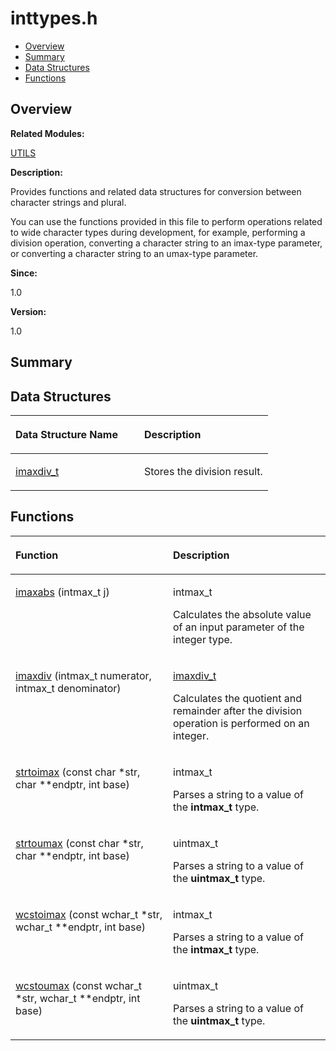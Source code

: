 # inttypes.h<a name="ZH-CN_TOPIC_0000001055228016"></a>

-   [Overview](#section1985275435165627)
-   [Summary](#section2145262334165627)
-   [Data Structures](#nested-classes)
-   [Functions](#func-members)

## **Overview**<a name="section1985275435165627"></a>

**Related Modules:**

[UTILS](UTILS.md)

**Description:**

Provides functions and related data structures for conversion between character strings and plural. 

You can use the functions provided in this file to perform operations related to wide character types during development, for example, performing a division operation, converting a character string to an imax-type parameter, or converting a character string to an umax-type parameter. 

**Since:**

1.0

**Version:**

1.0

## **Summary**<a name="section2145262334165627"></a>

## Data Structures<a name="nested-classes"></a>

<a name="table1418773867165627"></a>
<table><thead align="left"><tr id="row1865678079165627"><th class="cellrowborder" valign="top" width="50%" id="mcps1.1.3.1.1"><p id="p160523429165627"><a name="p160523429165627"></a><a name="p160523429165627"></a>Data Structure Name</p>
</th>
<th class="cellrowborder" valign="top" width="50%" id="mcps1.1.3.1.2"><p id="p200038745165627"><a name="p200038745165627"></a><a name="p200038745165627"></a>Description</p>
</th>
</tr>
</thead>
<tbody><tr id="row1597182251165627"><td class="cellrowborder" valign="top" width="50%" headers="mcps1.1.3.1.1 "><p id="p1794916303165627"><a name="p1794916303165627"></a><a name="p1794916303165627"></a><a href="imaxdiv_t.md">imaxdiv_t</a></p>
</td>
<td class="cellrowborder" valign="top" width="50%" headers="mcps1.1.3.1.2 "><p id="p943500313165627"><a name="p943500313165627"></a><a name="p943500313165627"></a>Stores the division result. </p>
</td>
</tr>
</tbody>
</table>

## Functions<a name="func-members"></a>

<a name="table72266491165627"></a>
<table><thead align="left"><tr id="row2005595762165627"><th class="cellrowborder" valign="top" width="50%" id="mcps1.1.3.1.1"><p id="p1900189688165627"><a name="p1900189688165627"></a><a name="p1900189688165627"></a>Function</p>
</th>
<th class="cellrowborder" valign="top" width="50%" id="mcps1.1.3.1.2"><p id="p2013527666165627"><a name="p2013527666165627"></a><a name="p2013527666165627"></a>Description</p>
</th>
</tr>
</thead>
<tbody><tr id="row2010791060165627"><td class="cellrowborder" valign="top" width="50%" headers="mcps1.1.3.1.1 "><p id="p1464850452165627"><a name="p1464850452165627"></a><a name="p1464850452165627"></a><a href="UTILS.md#gad9e8a565a34b6981f500d88773ec7bcd">imaxabs</a> (intmax_t j)</p>
</td>
<td class="cellrowborder" valign="top" width="50%" headers="mcps1.1.3.1.2 "><p id="p588776228165627"><a name="p588776228165627"></a><a name="p588776228165627"></a>intmax_t </p>
<p id="p1115531093165627"><a name="p1115531093165627"></a><a name="p1115531093165627"></a>Calculates the absolute value of an input parameter of the integer type. </p>
</td>
</tr>
<tr id="row1337342819165627"><td class="cellrowborder" valign="top" width="50%" headers="mcps1.1.3.1.1 "><p id="p734023917165627"><a name="p734023917165627"></a><a name="p734023917165627"></a><a href="UTILS.md#ga17335f74f0abcfd3047de48f6823f527">imaxdiv</a> (intmax_t numerator, intmax_t denominator)</p>
</td>
<td class="cellrowborder" valign="top" width="50%" headers="mcps1.1.3.1.2 "><p id="p1868519906165627"><a name="p1868519906165627"></a><a name="p1868519906165627"></a><a href="imaxdiv_t.md">imaxdiv_t</a> </p>
<p id="p526346920165627"><a name="p526346920165627"></a><a name="p526346920165627"></a>Calculates the quotient and remainder after the division operation is performed on an integer. </p>
</td>
</tr>
<tr id="row690918099165627"><td class="cellrowborder" valign="top" width="50%" headers="mcps1.1.3.1.1 "><p id="p307729161165627"><a name="p307729161165627"></a><a name="p307729161165627"></a><a href="UTILS.md#ga996146b4c9a860837a1f09868a6c0a61">strtoimax</a> (const char *str, char **endptr, int base)</p>
</td>
<td class="cellrowborder" valign="top" width="50%" headers="mcps1.1.3.1.2 "><p id="p1674514191165627"><a name="p1674514191165627"></a><a name="p1674514191165627"></a>intmax_t </p>
<p id="p416386107165627"><a name="p416386107165627"></a><a name="p416386107165627"></a>Parses a string to a value of the <strong id="b566341765165627"><a name="b566341765165627"></a><a name="b566341765165627"></a>intmax_t</strong> type. </p>
</td>
</tr>
<tr id="row259311859165627"><td class="cellrowborder" valign="top" width="50%" headers="mcps1.1.3.1.1 "><p id="p1707376333165627"><a name="p1707376333165627"></a><a name="p1707376333165627"></a><a href="UTILS.md#ga706f89e2b5a9a623207f2d77b19ff6f8">strtoumax</a> (const char *str, char **endptr, int base)</p>
</td>
<td class="cellrowborder" valign="top" width="50%" headers="mcps1.1.3.1.2 "><p id="p951450077165627"><a name="p951450077165627"></a><a name="p951450077165627"></a>uintmax_t </p>
<p id="p1187812948165627"><a name="p1187812948165627"></a><a name="p1187812948165627"></a>Parses a string to a value of the <strong id="b1052596759165627"><a name="b1052596759165627"></a><a name="b1052596759165627"></a>uintmax_t</strong> type. </p>
</td>
</tr>
<tr id="row1168416385165627"><td class="cellrowborder" valign="top" width="50%" headers="mcps1.1.3.1.1 "><p id="p1648559910165627"><a name="p1648559910165627"></a><a name="p1648559910165627"></a><a href="UTILS.md#gaab72fde556caed7f725c0bece02e4cc9">wcstoimax</a> (const wchar_t *str, wchar_t **endptr, int base)</p>
</td>
<td class="cellrowborder" valign="top" width="50%" headers="mcps1.1.3.1.2 "><p id="p1335443950165627"><a name="p1335443950165627"></a><a name="p1335443950165627"></a>intmax_t </p>
<p id="p1694383090165627"><a name="p1694383090165627"></a><a name="p1694383090165627"></a>Parses a string to a value of the <strong id="b569049449165627"><a name="b569049449165627"></a><a name="b569049449165627"></a>intmax_t</strong> type. </p>
</td>
</tr>
<tr id="row119691724165627"><td class="cellrowborder" valign="top" width="50%" headers="mcps1.1.3.1.1 "><p id="p2075373805165627"><a name="p2075373805165627"></a><a name="p2075373805165627"></a><a href="UTILS.md#gaaf3fa62320e289517f453bf1e470a1f9">wcstoumax</a> (const wchar_t *str, wchar_t **endptr, int base)</p>
</td>
<td class="cellrowborder" valign="top" width="50%" headers="mcps1.1.3.1.2 "><p id="p789419268165627"><a name="p789419268165627"></a><a name="p789419268165627"></a>uintmax_t </p>
<p id="p1591817580165627"><a name="p1591817580165627"></a><a name="p1591817580165627"></a>Parses a string to a value of the <strong id="b1949500402165627"><a name="b1949500402165627"></a><a name="b1949500402165627"></a>uintmax_t</strong> type. </p>
</td>
</tr>
</tbody>
</table>

